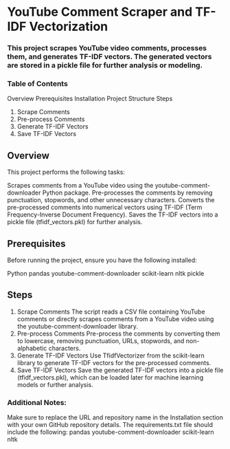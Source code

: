 # YouTube Comment Scraper and TF-IDF Vectorization
### This project scrapes YouTube video comments, processes them, and generates TF-IDF vectors. The generated vectors are stored in a pickle file for further analysis or modeling.

### Table of Contents
Overview
Prerequisites
Installation
Project Structure
Steps
1. Scrape Comments
2. Pre-process Comments
3. Generate TF-IDF Vectors
4. Save TF-IDF Vectors

## Overview
This project performs the following tasks:

Scrapes comments from a YouTube video using the youtube-comment-downloader Python package.
Pre-processes the comments by removing punctuation, stopwords, and other unnecessary characters.
Converts the pre-processed comments into numerical vectors using TF-IDF (Term Frequency-Inverse Document Frequency).
Saves the TF-IDF vectors into a pickle file (tfidf_vectors.pkl) for further analysis.


## Prerequisites
Before running the project, ensure you have the following installed:

Python 
pandas
youtube-comment-downloader
scikit-learn
nltk
pickle

## Steps
1. Scrape Comments
The script reads a CSV file containing YouTube comments or directly scrapes comments from a YouTube video using the youtube-comment-downloader library.
2. Pre-process Comments
Pre-process the comments by converting them to lowercase, removing punctuation, URLs, stopwords, and non-alphabetic characters.
3. Generate TF-IDF Vectors
Use TfidfVectorizer from the scikit-learn library to generate TF-IDF vectors for the pre-processed comments.
4. Save TF-IDF Vectors
Save the generated TF-IDF vectors into a pickle file (tfidf_vectors.pkl), which can be loaded later for machine learning models or further analysis.


### Additional Notes:
Make sure to replace the URL and repository name in the Installation section with your own GitHub repository details.
The requirements.txt file should include the following:
pandas
youtube-comment-downloader
scikit-learn
nltk










